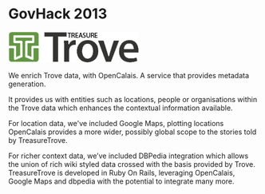 GovHack 2013
==============

![Alt text](/app/assets/images/tt_logo.png)

We enrich Trove data, with OpenCalais. A service that provides metadata generation.

It provides us with entities such as locations, people or organisations within the Trove data which enhances the contextual information available.

For location data, we've included Google Maps, plotting locations OpenCalais provides a more wider, possibly global scope to the stories told by TreasureTrove.

For richer context data, we’ve included DBPedia integration which allows the union of rich wiki styled data crossed with the basis provided by Trove. TreasureTrove is developed in Ruby On Rails, leveraging OpenCalais, Google Maps and dbpedia with the potential to integrate many more.

